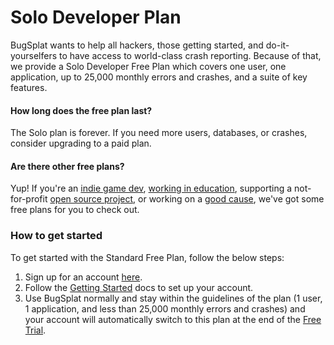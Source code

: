 # Solo Developer Plan

BugSplat wants to help all hackers, those getting started, and do-it-yourselfers to have access to world-class crash reporting. Because of that, we provide a Solo Developer Free Plan which covers one user, one application, up to 25,000 monthly errors and crashes, and a suite of key features.

#### How long does the free plan last?

The Solo plan is forever. If you need more users, databases, or crashes, consider upgrading to a paid plan.

#### Are there other free plans?&#x20;

Yup!  If you're an [indie game dev](free-accounts-for-indie-game-development.md), [working in education](bugsplat-free-accounts-for-students-and-teachers.md), supporting a not-for-profit [open source project](bugsplat-free-accounts-for-not-for-profit-open-source-projects.md), or working on a [good cause](good-causes.md), we've got some free plans for you to check out.

### How to get started

To get started with the Standard Free Plan, follow the below steps:&#x20;

1. Sign up for an account [here](https://app.bugsplat.com/v2/sign-up).
2. Follow the [Getting Started](../../../introduction/getting-started/) docs to set up your account.
3. Use BugSplat normally and stay within the guidelines of the plan (1 user, 1 application, and less than 25,000 monthly errors and crashes) and your account will automatically switch to this plan at the end of the [Free Trial](../free-trial.md).

